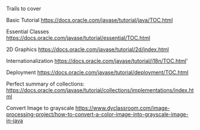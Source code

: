 Trails to cover

Basic Tutorial
https://docs.oracle.com/javase/tutorial/java/TOC.html

Essential Classes
https://docs.oracle.com/javase/tutorial/essential/TOC.html

2D Graphics
https://docs.oracle.com/javase/tutorial/2d/index.html

Internationalization
https://docs.oracle.com/javase/tutorial/i18n/TOC.html'

Deployment
https://docs.oracle.com/javase/tutorial/deployment/TOC.html

Perfect summary of collections:
https://docs.oracle.com/javase/tutorial/collections/implementations/index.html

Convert Image to grayscale
https://www.dyclassroom.com/image-processing-project/how-to-convert-a-color-image-into-grayscale-image-in-java
